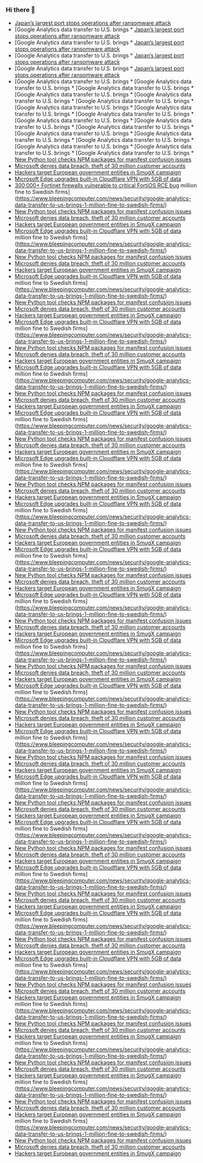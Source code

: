 ### Hi there 👋

<!--START_SECTION:feed-->
* [Japan’s largest port stops operations after ransomware attack](https://www.bleepingcomputer.com/news/security/japans-largest-port-stops-operations-after-ransomware-attack/)
* [Google Analytics data transfer to U.S. brings * [Japan’s largest port stops operations after ransomware attack](https://www.bleepingcomputer.com/news/security/japans-largest-port-stops-operations-after-ransomware-attack/)
* [Google Analytics data transfer to U.S. brings * [Japan’s largest port stops operations after ransomware attack](https://www.bleepingcomputer.com/news/security/japans-largest-port-stops-operations-after-ransomware-attack/)
* [Google Analytics data transfer to U.S. brings * [Japan’s largest port stops operations after ransomware attack](https://www.bleepingcomputer.com/news/security/japans-largest-port-stops-operations-after-ransomware-attack/)
* [Google Analytics data transfer to U.S. brings * [Japan’s largest port stops operations after ransomware attack](https://www.bleepingcomputer.com/news/security/japans-largest-port-stops-operations-after-ransomware-attack/)
* [Google Analytics data transfer to U.S. brings * [Google Analytics data transfer to U.S. brings * [Google Analytics data transfer to U.S. brings * [Google Analytics data transfer to U.S. brings * [Google Analytics data transfer to U.S. brings * [Google Analytics data transfer to U.S. brings * [Google Analytics data transfer to U.S. brings * [Google Analytics data transfer to U.S. brings * [Google Analytics data transfer to U.S. brings * [Google Analytics data transfer to U.S. brings * [Google Analytics data transfer to U.S. brings * [Google Analytics data transfer to U.S. brings * [Google Analytics data transfer to U.S. brings * [Google Analytics data transfer to U.S. brings * [Google Analytics data transfer to U.S. brings * [Google Analytics data transfer to U.S. brings * [Google Analytics data transfer to U.S. brings * [Google Analytics data transfer to U.S. brings * [New Python tool checks NPM packages for manifest confusion issues](https://www.bleepingcomputer.com/news/security/new-python-tool-checks-npm-packages-for-manifest-confusion-issues/)
* [Microsoft denies data breach, theft of 30 million customer accounts](https://www.bleepingcomputer.com/news/security/microsoft-denies-data-breach-theft-of-30-million-customer-accounts/)
* [Hackers target European government entities in SmugX campaign](https://www.bleepingcomputer.com/news/security/hackers-target-european-government-entities-in-smugx-campaign/)
* [Microsoft Edge upgrades built-in Cloudflare VPN with 5GB of data](https://www.bleepingcomputer.com/news/microsoft/microsoft-edge-upgrades-built-in-cloudflare-vpn-with-5gb-of-data/)
* [300,000+ Fortinet firewalls vulnerable to critical FortiOS RCE bug](https://www.bleepingcomputer.com/news/security/300-000-plus-fortinet-firewalls-vulnerable-to-critical-fortios-rce-bug/) million fine to Swedish firms](https://www.bleepingcomputer.com/news/security/google-analytics-data-transfer-to-us-brings-1-million-fine-to-swedish-firms/)
* [New Python tool checks NPM packages for manifest confusion issues](https://www.bleepingcomputer.com/news/security/new-python-tool-checks-npm-packages-for-manifest-confusion-issues/)
* [Microsoft denies data breach, theft of 30 million customer accounts](https://www.bleepingcomputer.com/news/security/microsoft-denies-data-breach-theft-of-30-million-customer-accounts/)
* [Hackers target European government entities in SmugX campaign](https://www.bleepingcomputer.com/news/security/hackers-target-european-government-entities-in-smugx-campaign/)
* [Microsoft Edge upgrades built-in Cloudflare VPN with 5GB of data](https://www.bleepingcomputer.com/news/microsoft/microsoft-edge-upgrades-built-in-cloudflare-vpn-with-5gb-of-data/) million fine to Swedish firms](https://www.bleepingcomputer.com/news/security/google-analytics-data-transfer-to-us-brings-1-million-fine-to-swedish-firms/)
* [New Python tool checks NPM packages for manifest confusion issues](https://www.bleepingcomputer.com/news/security/new-python-tool-checks-npm-packages-for-manifest-confusion-issues/)
* [Microsoft denies data breach, theft of 30 million customer accounts](https://www.bleepingcomputer.com/news/security/microsoft-denies-data-breach-theft-of-30-million-customer-accounts/)
* [Hackers target European government entities in SmugX campaign](https://www.bleepingcomputer.com/news/security/hackers-target-european-government-entities-in-smugx-campaign/)
* [Microsoft Edge upgrades built-in Cloudflare VPN with 5GB of data](https://www.bleepingcomputer.com/news/microsoft/microsoft-edge-upgrades-built-in-cloudflare-vpn-with-5gb-of-data/) million fine to Swedish firms](https://www.bleepingcomputer.com/news/security/google-analytics-data-transfer-to-us-brings-1-million-fine-to-swedish-firms/)
* [New Python tool checks NPM packages for manifest confusion issues](https://www.bleepingcomputer.com/news/security/new-python-tool-checks-npm-packages-for-manifest-confusion-issues/)
* [Microsoft denies data breach, theft of 30 million customer accounts](https://www.bleepingcomputer.com/news/security/microsoft-denies-data-breach-theft-of-30-million-customer-accounts/)
* [Hackers target European government entities in SmugX campaign](https://www.bleepingcomputer.com/news/security/hackers-target-european-government-entities-in-smugx-campaign/)
* [Microsoft Edge upgrades built-in Cloudflare VPN with 5GB of data](https://www.bleepingcomputer.com/news/microsoft/microsoft-edge-upgrades-built-in-cloudflare-vpn-with-5gb-of-data/) million fine to Swedish firms](https://www.bleepingcomputer.com/news/security/google-analytics-data-transfer-to-us-brings-1-million-fine-to-swedish-firms/)
* [New Python tool checks NPM packages for manifest confusion issues](https://www.bleepingcomputer.com/news/security/new-python-tool-checks-npm-packages-for-manifest-confusion-issues/)
* [Microsoft denies data breach, theft of 30 million customer accounts](https://www.bleepingcomputer.com/news/security/microsoft-denies-data-breach-theft-of-30-million-customer-accounts/)
* [Hackers target European government entities in SmugX campaign](https://www.bleepingcomputer.com/news/security/hackers-target-european-government-entities-in-smugx-campaign/)
* [Microsoft Edge upgrades built-in Cloudflare VPN with 5GB of data](https://www.bleepingcomputer.com/news/microsoft/microsoft-edge-upgrades-built-in-cloudflare-vpn-with-5gb-of-data/) million fine to Swedish firms](https://www.bleepingcomputer.com/news/security/google-analytics-data-transfer-to-us-brings-1-million-fine-to-swedish-firms/)
* [New Python tool checks NPM packages for manifest confusion issues](https://www.bleepingcomputer.com/news/security/new-python-tool-checks-npm-packages-for-manifest-confusion-issues/)
* [Microsoft denies data breach, theft of 30 million customer accounts](https://www.bleepingcomputer.com/news/security/microsoft-denies-data-breach-theft-of-30-million-customer-accounts/)
* [Hackers target European government entities in SmugX campaign](https://www.bleepingcomputer.com/news/security/hackers-target-european-government-entities-in-smugx-campaign/)
* [Microsoft Edge upgrades built-in Cloudflare VPN with 5GB of data](https://www.bleepingcomputer.com/news/microsoft/microsoft-edge-upgrades-built-in-cloudflare-vpn-with-5gb-of-data/) million fine to Swedish firms](https://www.bleepingcomputer.com/news/security/google-analytics-data-transfer-to-us-brings-1-million-fine-to-swedish-firms/)
* [New Python tool checks NPM packages for manifest confusion issues](https://www.bleepingcomputer.com/news/security/new-python-tool-checks-npm-packages-for-manifest-confusion-issues/)
* [Microsoft denies data breach, theft of 30 million customer accounts](https://www.bleepingcomputer.com/news/security/microsoft-denies-data-breach-theft-of-30-million-customer-accounts/)
* [Hackers target European government entities in SmugX campaign](https://www.bleepingcomputer.com/news/security/hackers-target-european-government-entities-in-smugx-campaign/)
* [Microsoft Edge upgrades built-in Cloudflare VPN with 5GB of data](https://www.bleepingcomputer.com/news/microsoft/microsoft-edge-upgrades-built-in-cloudflare-vpn-with-5gb-of-data/) million fine to Swedish firms](https://www.bleepingcomputer.com/news/security/google-analytics-data-transfer-to-us-brings-1-million-fine-to-swedish-firms/)
* [New Python tool checks NPM packages for manifest confusion issues](https://www.bleepingcomputer.com/news/security/new-python-tool-checks-npm-packages-for-manifest-confusion-issues/)
* [Microsoft denies data breach, theft of 30 million customer accounts](https://www.bleepingcomputer.com/news/security/microsoft-denies-data-breach-theft-of-30-million-customer-accounts/)
* [Hackers target European government entities in SmugX campaign](https://www.bleepingcomputer.com/news/security/hackers-target-european-government-entities-in-smugx-campaign/)
* [Microsoft Edge upgrades built-in Cloudflare VPN with 5GB of data](https://www.bleepingcomputer.com/news/microsoft/microsoft-edge-upgrades-built-in-cloudflare-vpn-with-5gb-of-data/) million fine to Swedish firms](https://www.bleepingcomputer.com/news/security/google-analytics-data-transfer-to-us-brings-1-million-fine-to-swedish-firms/)
* [New Python tool checks NPM packages for manifest confusion issues](https://www.bleepingcomputer.com/news/security/new-python-tool-checks-npm-packages-for-manifest-confusion-issues/)
* [Microsoft denies data breach, theft of 30 million customer accounts](https://www.bleepingcomputer.com/news/security/microsoft-denies-data-breach-theft-of-30-million-customer-accounts/)
* [Hackers target European government entities in SmugX campaign](https://www.bleepingcomputer.com/news/security/hackers-target-european-government-entities-in-smugx-campaign/)
* [Microsoft Edge upgrades built-in Cloudflare VPN with 5GB of data](https://www.bleepingcomputer.com/news/microsoft/microsoft-edge-upgrades-built-in-cloudflare-vpn-with-5gb-of-data/) million fine to Swedish firms](https://www.bleepingcomputer.com/news/security/google-analytics-data-transfer-to-us-brings-1-million-fine-to-swedish-firms/)
* [New Python tool checks NPM packages for manifest confusion issues](https://www.bleepingcomputer.com/news/security/new-python-tool-checks-npm-packages-for-manifest-confusion-issues/)
* [Microsoft denies data breach, theft of 30 million customer accounts](https://www.bleepingcomputer.com/news/security/microsoft-denies-data-breach-theft-of-30-million-customer-accounts/)
* [Hackers target European government entities in SmugX campaign](https://www.bleepingcomputer.com/news/security/hackers-target-european-government-entities-in-smugx-campaign/)
* [Microsoft Edge upgrades built-in Cloudflare VPN with 5GB of data](https://www.bleepingcomputer.com/news/microsoft/microsoft-edge-upgrades-built-in-cloudflare-vpn-with-5gb-of-data/) million fine to Swedish firms](https://www.bleepingcomputer.com/news/security/google-analytics-data-transfer-to-us-brings-1-million-fine-to-swedish-firms/)
* [New Python tool checks NPM packages for manifest confusion issues](https://www.bleepingcomputer.com/news/security/new-python-tool-checks-npm-packages-for-manifest-confusion-issues/)
* [Microsoft denies data breach, theft of 30 million customer accounts](https://www.bleepingcomputer.com/news/security/microsoft-denies-data-breach-theft-of-30-million-customer-accounts/)
* [Hackers target European government entities in SmugX campaign](https://www.bleepingcomputer.com/news/security/hackers-target-european-government-entities-in-smugx-campaign/)
* [Microsoft Edge upgrades built-in Cloudflare VPN with 5GB of data](https://www.bleepingcomputer.com/news/microsoft/microsoft-edge-upgrades-built-in-cloudflare-vpn-with-5gb-of-data/) million fine to Swedish firms](https://www.bleepingcomputer.com/news/security/google-analytics-data-transfer-to-us-brings-1-million-fine-to-swedish-firms/)
* [New Python tool checks NPM packages for manifest confusion issues](https://www.bleepingcomputer.com/news/security/new-python-tool-checks-npm-packages-for-manifest-confusion-issues/)
* [Microsoft denies data breach, theft of 30 million customer accounts](https://www.bleepingcomputer.com/news/security/microsoft-denies-data-breach-theft-of-30-million-customer-accounts/)
* [Hackers target European government entities in SmugX campaign](https://www.bleepingcomputer.com/news/security/hackers-target-european-government-entities-in-smugx-campaign/)
* [Microsoft Edge upgrades built-in Cloudflare VPN with 5GB of data](https://www.bleepingcomputer.com/news/microsoft/microsoft-edge-upgrades-built-in-cloudflare-vpn-with-5gb-of-data/) million fine to Swedish firms](https://www.bleepingcomputer.com/news/security/google-analytics-data-transfer-to-us-brings-1-million-fine-to-swedish-firms/)
* [New Python tool checks NPM packages for manifest confusion issues](https://www.bleepingcomputer.com/news/security/new-python-tool-checks-npm-packages-for-manifest-confusion-issues/)
* [Microsoft denies data breach, theft of 30 million customer accounts](https://www.bleepingcomputer.com/news/security/microsoft-denies-data-breach-theft-of-30-million-customer-accounts/)
* [Hackers target European government entities in SmugX campaign](https://www.bleepingcomputer.com/news/security/hackers-target-european-government-entities-in-smugx-campaign/)
* [Microsoft Edge upgrades built-in Cloudflare VPN with 5GB of data](https://www.bleepingcomputer.com/news/microsoft/microsoft-edge-upgrades-built-in-cloudflare-vpn-with-5gb-of-data/) million fine to Swedish firms](https://www.bleepingcomputer.com/news/security/google-analytics-data-transfer-to-us-brings-1-million-fine-to-swedish-firms/)
* [New Python tool checks NPM packages for manifest confusion issues](https://www.bleepingcomputer.com/news/security/new-python-tool-checks-npm-packages-for-manifest-confusion-issues/)
* [Microsoft denies data breach, theft of 30 million customer accounts](https://www.bleepingcomputer.com/news/security/microsoft-denies-data-breach-theft-of-30-million-customer-accounts/)
* [Hackers target European government entities in SmugX campaign](https://www.bleepingcomputer.com/news/security/hackers-target-european-government-entities-in-smugx-campaign/)
* [Microsoft Edge upgrades built-in Cloudflare VPN with 5GB of data](https://www.bleepingcomputer.com/news/microsoft/microsoft-edge-upgrades-built-in-cloudflare-vpn-with-5gb-of-data/) million fine to Swedish firms](https://www.bleepingcomputer.com/news/security/google-analytics-data-transfer-to-us-brings-1-million-fine-to-swedish-firms/)
* [New Python tool checks NPM packages for manifest confusion issues](https://www.bleepingcomputer.com/news/security/new-python-tool-checks-npm-packages-for-manifest-confusion-issues/)
* [Microsoft denies data breach, theft of 30 million customer accounts](https://www.bleepingcomputer.com/news/security/microsoft-denies-data-breach-theft-of-30-million-customer-accounts/)
* [Hackers target European government entities in SmugX campaign](https://www.bleepingcomputer.com/news/security/hackers-target-european-government-entities-in-smugx-campaign/)
* [Microsoft Edge upgrades built-in Cloudflare VPN with 5GB of data](https://www.bleepingcomputer.com/news/microsoft/microsoft-edge-upgrades-built-in-cloudflare-vpn-with-5gb-of-data/) million fine to Swedish firms](https://www.bleepingcomputer.com/news/security/google-analytics-data-transfer-to-us-brings-1-million-fine-to-swedish-firms/)
* [New Python tool checks NPM packages for manifest confusion issues](https://www.bleepingcomputer.com/news/security/new-python-tool-checks-npm-packages-for-manifest-confusion-issues/)
* [Microsoft denies data breach, theft of 30 million customer accounts](https://www.bleepingcomputer.com/news/security/microsoft-denies-data-breach-theft-of-30-million-customer-accounts/)
* [Hackers target European government entities in SmugX campaign](https://www.bleepingcomputer.com/news/security/hackers-target-european-government-entities-in-smugx-campaign/)
* [Microsoft Edge upgrades built-in Cloudflare VPN with 5GB of data](https://www.bleepingcomputer.com/news/microsoft/microsoft-edge-upgrades-built-in-cloudflare-vpn-with-5gb-of-data/) million fine to Swedish firms](https://www.bleepingcomputer.com/news/security/google-analytics-data-transfer-to-us-brings-1-million-fine-to-swedish-firms/)
* [New Python tool checks NPM packages for manifest confusion issues](https://www.bleepingcomputer.com/news/security/new-python-tool-checks-npm-packages-for-manifest-confusion-issues/)
* [Microsoft denies data breach, theft of 30 million customer accounts](https://www.bleepingcomputer.com/news/security/microsoft-denies-data-breach-theft-of-30-million-customer-accounts/)
* [Hackers target European government entities in SmugX campaign](https://www.bleepingcomputer.com/news/security/hackers-target-european-government-entities-in-smugx-campaign/)
* [Microsoft Edge upgrades built-in Cloudflare VPN with 5GB of data](https://www.bleepingcomputer.com/news/microsoft/microsoft-edge-upgrades-built-in-cloudflare-vpn-with-5gb-of-data/) million fine to Swedish firms](https://www.bleepingcomputer.com/news/security/google-analytics-data-transfer-to-us-brings-1-million-fine-to-swedish-firms/)
* [New Python tool checks NPM packages for manifest confusion issues](https://www.bleepingcomputer.com/news/security/new-python-tool-checks-npm-packages-for-manifest-confusion-issues/)
* [Microsoft denies data breach, theft of 30 million customer accounts](https://www.bleepingcomputer.com/news/security/microsoft-denies-data-breach-theft-of-30-million-customer-accounts/)
* [Hackers target European government entities in SmugX campaign](https://www.bleepingcomputer.com/news/security/hackers-target-european-government-entities-in-smugx-campaign/)
* [Microsoft Edge upgrades built-in Cloudflare VPN with 5GB of data](https://www.bleepingcomputer.com/news/microsoft/microsoft-edge-upgrades-built-in-cloudflare-vpn-with-5gb-of-data/) million fine to Swedish firms](https://www.bleepingcomputer.com/news/security/google-analytics-data-transfer-to-us-brings-1-million-fine-to-swedish-firms/)
* [New Python tool checks NPM packages for manifest confusion issues](https://www.bleepingcomputer.com/news/security/new-python-tool-checks-npm-packages-for-manifest-confusion-issues/)
* [Microsoft denies data breach, theft of 30 million customer accounts](https://www.bleepingcomputer.com/news/security/microsoft-denies-data-breach-theft-of-30-million-customer-accounts/)
* [Hackers target European government entities in SmugX campaign](https://www.bleepingcomputer.com/news/security/hackers-target-european-government-entities-in-smugx-campaign/) million fine to Swedish firms](https://www.bleepingcomputer.com/news/security/google-analytics-data-transfer-to-us-brings-1-million-fine-to-swedish-firms/)
* [New Python tool checks NPM packages for manifest confusion issues](https://www.bleepingcomputer.com/news/security/new-python-tool-checks-npm-packages-for-manifest-confusion-issues/)
* [Microsoft denies data breach, theft of 30 million customer accounts](https://www.bleepingcomputer.com/news/security/microsoft-denies-data-breach-theft-of-30-million-customer-accounts/)
* [Hackers target European government entities in SmugX campaign](https://www.bleepingcomputer.com/news/security/hackers-target-european-government-entities-in-smugx-campaign/) million fine to Swedish firms](https://www.bleepingcomputer.com/news/security/google-analytics-data-transfer-to-us-brings-1-million-fine-to-swedish-firms/)
* [New Python tool checks NPM packages for manifest confusion issues](https://www.bleepingcomputer.com/news/security/new-python-tool-checks-npm-packages-for-manifest-confusion-issues/)
* [Microsoft denies data breach, theft of 30 million customer accounts](https://www.bleepingcomputer.com/news/security/microsoft-denies-data-breach-theft-of-30-million-customer-accounts/)
* [Hackers target European government entities in SmugX campaign](https://www.bleepingcomputer.com/news/security/hackers-target-european-government-entities-in-smugx-campaign/) million fine to Swedish firms](https://www.bleepingcomputer.com/news/security/google-analytics-data-transfer-to-us-brings-1-million-fine-to-swedish-firms/)
* [New Python tool checks NPM packages for manifest confusion issues](https://www.bleepingcomputer.com/news/security/new-python-tool-checks-npm-packages-for-manifest-confusion-issues/)
* [Microsoft denies data breach, theft of 30 million customer accounts](https://www.bleepingcomputer.com/news/security/microsoft-denies-data-breach-theft-of-30-million-customer-accounts/)
* [Hackers target European government entities in SmugX campaign](https://www.bleepingcomputer.com/news/security/hackers-target-european-government-entities-in-smugx-campaign/) million fine to Swedish firms](https://www.bleepingcomputer.com/news/security/google-analytics-data-transfer-to-us-brings-1-million-fine-to-swedish-firms/)
* [New Python tool checks NPM packages for manifest confusion issues](https://www.bleepingcomputer.com/news/security/new-python-tool-checks-npm-packages-for-manifest-confusion-issues/)
* [Microsoft denies data breach, theft of 30 million customer accounts](https://www.bleepingcomputer.com/news/security/microsoft-denies-data-breach-theft-of-30-million-customer-accounts/)
* [Hackers target European government entities in SmugX campaign](https://www.bleepingcomputer.com/news/security/hackers-target-european-government-entities-in-smugx-campaign/)
<!--END_SECTION:feed-->

<!--
**frankenk/frankenk** is a ✨ _special_ ✨ repository because its `README.md` (this file) appears on your GitHub profile.

Here are some ideas to get you started:

- 🔭 I’m currently working on ...
- 🌱 I’m currently learning ...
- 👯 I’m looking to collaborate on ...
- 🤔 I’m looking for help with ...
- 💬 Ask me about ...
- 📫 How to reach me: ...
- 😄 Pronouns: ...
- ⚡ Fun fact: ...
-->



